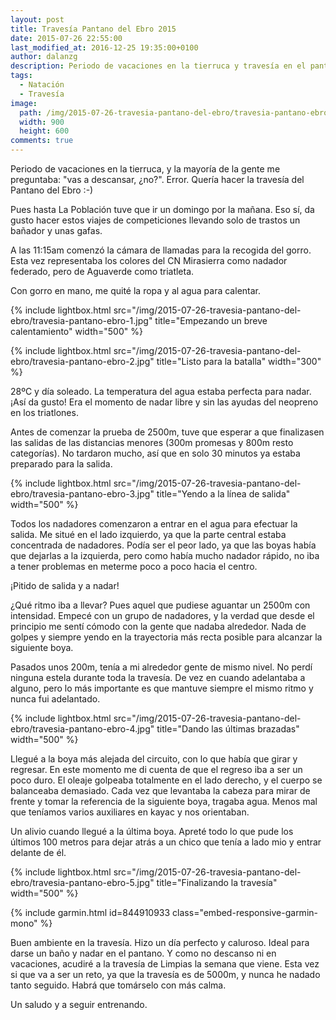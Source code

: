 ```yaml
---
layout: post
title: Travesía Pantano del Ebro 2015
date: 2015-07-26 22:55:00
last_modified_at: 2016-12-25 19:35:00+0100
author: dalanzg
description: Periodo de vacaciones en la tierruca y travesía en el pantano del Ebro.
tags:
  - Natación
  - Travesía
image:
  path: /img/2015-07-26-travesia-pantano-del-ebro/travesia-pantano-ebro-1.jpg
  width: 900
  height: 600
comments: true
---
```


Periodo de vacaciones en la tierruca, y la mayoría de la gente me preguntaba: "vas a descansar, ¿no?". Error. Quería hacer la travesía del Pantano del Ebro :-)

Pues hasta La Población tuve que ir un domingo por la mañana. Eso sí, da gusto hacer estos viajes de competiciones llevando solo de trastos un bañador y unas gafas.

A las 11:15am comenzó la cámara de llamadas para la recogida del gorro. Esta vez representaba los colores del CN Mirasierra como nadador federado, pero de Aguaverde como triatleta.

Con gorro en mano, me quité la ropa y al agua para calentar.

{% include lightbox.html src="/img/2015-07-26-travesia-pantano-del-ebro/travesia-pantano-ebro-1.jpg" title="Empezando un breve calentamiento" width="500" %}

{% include lightbox.html src="/img/2015-07-26-travesia-pantano-del-ebro/travesia-pantano-ebro-2.jpg" title="Listo para la batalla" width="300" %}

28ºC y día soleado. La temperatura del agua estaba perfecta para nadar. ¡Así da gusto! Era el momento de nadar libre y sin las ayudas del neopreno en los triatlones.

Antes de comenzar la prueba de 2500m, tuve que esperar a que finalizasen las salidas de las distancias menores (300m promesas y 800m resto categorías). No tardaron mucho, así que en solo 30 minutos ya estaba preparado para la salida.

{% include lightbox.html src="/img/2015-07-26-travesia-pantano-del-ebro/travesia-pantano-ebro-3.jpg" title="Yendo a la línea de salida" width="500" %}

Todos los nadadores comenzaron a entrar en el agua para efectuar la salida. Me situé en el lado izquierdo, ya que la parte central estaba concentrada de nadadores. Podía ser el peor lado, ya que las boyas había que dejarlas a la izquierda, pero como había mucho nadador rápido, no iba a tener problemas en meterme poco a poco hacia el centro.

¡Pitido de salida y a nadar!

¿Qué ritmo iba a llevar? Pues aquel que pudiese aguantar un 2500m con intensidad. Empecé con un grupo de nadadores, y la verdad que desde el principio me sentí cómodo con la gente que nadaba alrededor. Nada de golpes y siempre yendo en la trayectoria más recta posible para alcanzar la siguiente boya.

Pasados unos 200m, tenía a mi alrededor gente de mismo nivel. No perdí ninguna estela durante toda la travesía. De vez en cuando adelantaba a alguno, pero lo más importante es que mantuve siempre el mismo ritmo y nunca fui adelantado.

{% include lightbox.html src="/img/2015-07-26-travesia-pantano-del-ebro/travesia-pantano-ebro-4.jpg" title="Dando las últimas brazadas" width="500" %}

Llegué a la boya más alejada del circuito, con lo que había que girar y regresar. En este momento me di cuenta de que el regreso iba a ser un poco duro. El oleaje golpeaba totalmente en el lado derecho, y el cuerpo se balanceaba demasiado. Cada vez que levantaba la cabeza para mirar de frente y tomar la referencia de la siguiente boya, tragaba agua. Menos mal que teníamos varios auxiliares en kayac y nos orientaban.

Un alivio cuando llegué a la última boya. Apreté todo lo que pude los últimos 100 metros para dejar atrás a un chico que tenía a lado mio y entrar delante de él.

{% include lightbox.html src="/img/2015-07-26-travesia-pantano-del-ebro/travesia-pantano-ebro-5.jpg" title="Finalizando la travesía" width="500" %}

{% include garmin.html id=844910933 class="embed-responsive-garmin-mono" %}

Buen ambiente en la travesía. Hizo un día perfecto y caluroso. Ideal para darse un baño y nadar en el pantano. Y como no descanso ni en vacaciones, acudiré a la travesía de Limpias la semana que viene. Esta vez si que va a ser un reto, ya que la travesía es de 5000m, y nunca he nadado tanto seguido. Habrá que tomárselo con más calma.

Un saludo y a seguir entrenando.
